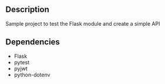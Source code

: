 ## Description
Sample project to test the Flask module and create a simple API

## Dependencies
- Flask
- pytest
- pyjwt
- python-dotenv